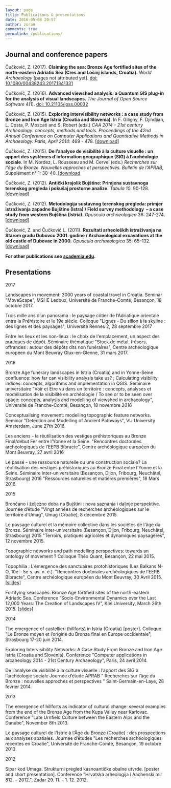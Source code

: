```yaml
---
layout: page
title: Publications & presentations
date: 2016-05-08 20:57
author: zoran
comments: true
permalink: /publications/
---
```


## Journal and conference papers 

Čučković, Z. (2017). **Claiming the sea: Bronze Age fortified sites of the north-eastern Adriatic Sea (Cres and Lošinj islands, Croatia).** *World Archaeology* [pages not attributed yet]. [doi: 10.1080/00438243.2017.1341331](http://dx.doi.org/10.1080/00438243.2017.1341331)

Čučković, Z. (2016). **Advanced viewshed analysis: a Quantum GIS plug-in for the analysis of visual landscapes.** *The Journal of Open Source Software* 4(1). [doi: 10.21105/joss.00032](http://joss.theoj.org/papers/10.21105/joss.00032)

Čučković, Z. (2015). **Exploring intervisibility networks : a case study from Bronze and Iron Age Istria (Croatia and Slovenia)**. In F. Giligny, F. Djindjian, L. Costa, P. Moscati and S. Robert (eds.) *CAA 2014 - 21st century Archeaology: concepts, methods and tools. Proceedings of the 42nd Annual Conference on Computer Applications and Quantitative Methods in Archaeology. Paris, April 2014*: 469 - 478. [[download](/documents/Cuckovic-Exploring_intervisibility_networks.pdf)]

Čučković, Z. (2015). **De l’analyse de visibilité à la culture visuelle : un apport des systèmes d’information géographique (SIG) à l’archéologie sociale**. In M. Nordez, L. Rousseau and M. Cervel (eds.) *Recherches sur l'âge du Bronze. Nouvelles approches et perspectives. Bulletin de l'APRAB*, Supplément n° 1: 30-40. [[download](/documents/Cuckovic-De_l_analyse_de_visibilite_a_la_culture_visuelle.pdf)

Čučković, Z. (2012). **Antički krajolik Bujštine: Primjena sustavnoga terenskog pregleda i pokušaj prostorne analize.** *Tabula 10*: 90-128. [[download](/documents/Cuckovic-Anticki-krajolik-Bujstine.pdf)]

Čučković, Z. (2012). **Metodologija sustavnog terenskog pregleda: primjer istraživanja zapadne Bujštine (Istra) / Field survey methodology  – a case study from western Bujština (Istria)**. *Opuscula archaeologica* 36: 247-274. [[download](http://hrcak.srce.hr/file/139163)]

Čučković, Z. and Čučković L. (2011). **Rezultati arheoloških istraživanja na Starom gradu Dubovcu 2001. godine / Archaeological excavations at the old castle of Dubovac in 2000.** *Opuscula archaeologica* 35: 65–132. [[download](http://hrcak.srce.hr/file/112051)]


**For other publications see [academia.edu](http://univ-fcomte.academia.edu/Zoran%C4%8Cu%C4%8Dkovi%C4%87).**

## Presentations

2017

Landscapes in movement: 3000 years of coastal travel in Croatia. Seminar "MoveScape", MSHE Ledoux, Université de Franche-Comté, Besançon, 18 octobre 2017.

Trois mille ans d’un panorama : le paysage côtier de l’Adriatique orientale entre la Préhistoire et le 19e siècle. Colloque "Lignes - Du sillon à la skyline : des lignes et des paysages", Université Rennes 2, 28 septembre 2017

Entre les lieux et les non-lieux : le choix de l'emplacement, un aspect des pratiques de dépôt. Séminaire thématique "Stock de métal, trésors, offrandes : autour des dépôts dits non funéraires", Centre archéologique européen du Mont Beuvray Glux-en-Glenne, 31 mars 2017.

2016

Bronze Age funerary landscapes in Istria (Croatia) and in Yonne-Seine confluence: how far can visibility analysis take us? ; Calculating visibility indices: concepts, algorithms and implementation in QGIS. Séminaire universitaire "Voir et Etre vu dans un territoire : concepts, analyses et modélisation de la visibilité en archéologie / To see or to be seen over space: concepts, analysis and modelling of viewshed in archaeology", Université de Franche-Comté, Besançon, 18 novembre 2016

Conceptualising movement: modelling topographic feature networks. Seminar "Detection and Modelling of Ancient Pathways", VU University Amsterdam, June 27th 2016.

Les anciens - la réutilisation des vestiges préhistoriques au Bronze Final/début Fer entre l’Yonne et la Seine. "Rencontres doctorales archéologiques de l’EEPB Bibracte", Centre archéologique européen du Mont Beuvray, 27 avril 2016

Le passé - une ressource naturelle ou une construction sociale? La réutilisation des vestiges préhistoriques au Bronze Final entre l’Yonne et la Seine. Séminaire inter-universitaire (Besançon, Dijon, Fribourg, Neuchâtel, Strasbourg) 2016 "Ressources naturelles et matières premières", 18 Mars 2016.

2015

Brončano i željezno doba na Bujštini : nova saznanja i daljnje perspektive. Journée d’étude "Vingt années de recherches archéologiques sur le territoire d’Umag", Umag (Croatie), 8 décembre 2015.

Le paysage culturel et la mémoire collective dans les sociétés de l'âge du Bronze. Séminaire inter-universitaire (Besançon, Dijon, Fribourg, Neuchâtel, Strasbourg) 2015 "Terroirs, pratiques agricoles et dynamiques paysagères", 12 novembre 2015.

Topographic networks and path modelling perspectives: towards an ontology of movement ? Colloque Théo Quant, Besançon, 22 mai 2015.
 
Topophilia : L’émergence des sanctuaires protohistoriques (Les Balkans N-O, 10e – 5e s. av. n. è.). "Rencontres doctorales archéologiques de l’EEPB Bibracte", Centre archéologique européen du Mont Beuvray, 30 Avril 2015.
[[slides](/2016/bibracte-topophilia/)]

Fortifying seascapes: Bronze Age fortified sites of the north-eastern Adriatic Sea. Conference “Socio-Environmental Dynamics over the Last 12,000 Years: The Creation of Landscapes IV”, Kiel University, March 26th 2015. 
[[slides](/2016/kiel-seascapes/)]

2014

The emergence of castellieri (hillforts) in Istria (Croatia) [poster]. Colloque "Le Bronze moyen et l’origine du Bronze final en Europe occidentale", Strasbourg 17-20 juin 2014. 

Exploring Intervisibility Networks: A Case Study From Bronze and Iron Age Istria (Croatia and Slovenia), Conference "Computer applications in arcaheology 2014 - 21st Century Archaeology", Paris, 24 avril 2014.

De l’analyse de visibilité à la culture visuelle : l’apport des SIG à l’archéologie sociale  Journée d’étude APRAB " Recherches sur l’âge du Bronze : nouvelles approches et perspectives " Saint-Germain-en-Laye, 28 fevrier 2014.

2013

The emergence of hillforts as indicator of cultural change: several examples from the end of the Bronze Age from the Kupa Valley near Karlovac. Conference "Late Urnfield Culture between the Eastern Alps and the Danube", November 8th 2013.

Le paysage culturel de l'Istrie à l'Âge du Bronze (Croatie) : des prospections aux analyses spatiales. Journée d’études "Les recherches archéologiques recentes en Croatie", Université de Franche-Comté, Besançon, 19 octobre 2013.

2012

Sipar kod Umaga. Strukturni pregled kasnoantičke obalne utvrde. [poster and short presentation]. Conference "Hrvatska arheologija i Aachenski mir 812. – 2012.", Zadar 29. 11. – 1. 12. 2012.



